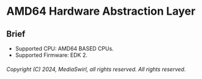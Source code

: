 # AMD64 Hardware Abstraction Layer

## Brief

- Supported CPU: AMD64 BASED CPUs.
- Supported Firmware: EDK 2.

###### Copyright (C) 2024, MediaSwirl, all rights reserved. All rights reserved.
